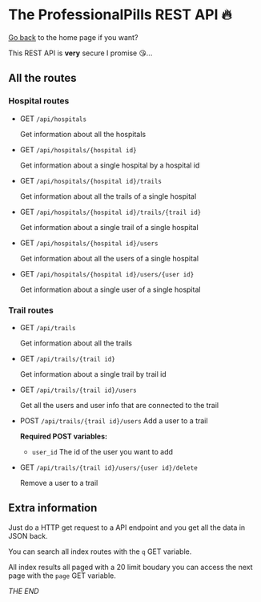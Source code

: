 # The ProfessionalPills REST API 🔥
[Go back](https://github.com/bplaat/professionalpills) to the home page if you want?

This REST API is **very** secure I promise 😘...

## All the routes

### Hospital routes
- GET `/api/hospitals`

    Get information about all the hospitals
- GET `/api/hospitals/{hospital id}`

    Get information about a single hospital by a hospital id
- GET `/api/hospitals/{hospital id}/trails`

    Get information about all the trails of a single hospital
- GET `/api/hospitals/{hospital id}/trails/{trail id}`

    Get information about a single trail of a single hospital
- GET `/api/hospitals/{hospital id}/users`

    Get information about all the users of a single hospital
- GET `/api/hospitals/{hospital id}/users/{user id}`

    Get information about a single user of a single hospital

### Trail routes
- GET `/api/trails`

    Get information about all the trails
- GET `/api/trails/{trail id}`

    Get information about a single trail by trail id
- GET `/api/trails/{trail id}/users`

    Get all the users and user info that are connected to the trail
- POST `/api/trails/{trail id}/users`
    Add a user to a trail

    **Required POST variables:**
    - `user_id` The id of the user you want to add
- GET `/api/trails/{trail id}/users/{user id}/delete`

    Remove a user to a trail

## Extra information
Just do a HTTP get request to a API endpoint and you get all the data in JSON back.

You can search all index routes with the `q` GET variable.

All index results all paged with a 20 limit boudary you can access the next page with the `page` GET variable.

*THE END*
